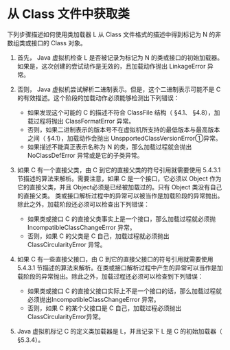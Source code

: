 # 从 Class 文件中获取类

下列步骤描述如何使用类加载器 L 从 Class 文件格式的描述中得到标记为 N 的非数组类或接口的 Class 对象。

1. 首先， Java 虚拟机检查 L 是否被记录为标记为 N 的类或接口的初始加载器。如果是，这次创建的尝试动作是无效的，且加载动作抛出 LinkageError 异常。
2. 否则， Java 虚拟机尝试解析二进制表示。但是，这个二进制表示可能不是 C 的有效描述。这个阶段的加载动作必须能够检测出下列错误：
   * 如果发现这个可能的 C 的描述不符合 ClassFile 结构（ §4.1、 §4.8），加载过程将抛出 ClassFormatError 异常。
   * 否则，如果二进制表示的版本号不在虚拟机所支持的最低版本与最高版本之间（ §4.1），加载动作会抛出 UnspportedClassVersionError①异常。
   * 如果描述不能真正表示名称为 N 的类，那么加载过程就会抛出 NoClassDefError 异常或是它的子类异常。
3. 如果 C 有一个直接父类，由 C 到它的直接父类的符号引用就需要使用 5.4.3.1 节描述的算法来解析。需要注意，如果 C 是一个接口，它必须以 Object 作为它的直接父类，并且 Object必须是已经被加载过的。只有 Object 类没有自己的直接父类。
   类或接口解析过程中的异常可以被当作是加载阶段的异常抛出。除此之外，加载阶段还必须可以检查出下列错误：
   * 如果类或接口 C 的直接父类事实上是一个接口，那么加载过程就必须抛IncompatibleClassChangeError 异常。
   * 否则，如果 C 的父类是 C 自己，加载过程就必须抛出 ClassCircularityError 异常。
4. 如果 C 有一些直接父接口，由 C 到它的直接父接口的符号引用就需要使用 5.4.3.1 节描述的算法来解析。在类或接口解析过程中产生的异常可以当作是加载阶段的异常抛出。除此之外，加载过程还必须可以检查到下列错误：
   * 如果类或接口 C 的直接父接口实际上不是一个接口的话，那么加载过程就必须抛出IncompatibleClassChangeError 异常。
   *  否则，如果 C 的某个父接口是 C 自己，加载过程必须抛出 ClassCircularityError异常。


5. Java 虚拟机标记 C 的定义类加载器是 L，并且记录下 L 是 C 的初始加载器（ §5.3.4）。 

